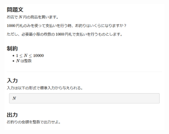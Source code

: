 ![question](https://github.com/kimura-12/AtCoder_Training/blob/master/AtCoder_Beginner_Contest/ABC173/A.Payment/question.png)
